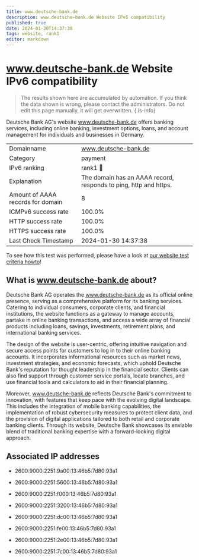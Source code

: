 ```yaml
---
title: www.deutsche-bank.de
description: www.deutsche-bank.de Website IPv6 compatibility
published: true
date: 2024-01-30T14:37:38
tags: website, rank1
editor: markdown
---
```


# www.deutsche-bank.de Website IPv6 compatibility

> The results shown here are accumulated by automation. If you think the data shown is wrong, please contact the administrators. 
> Do not edit this page manually, it will get overwritten.
{.is-info}

Deutsche Bank AG's website www.deutsche-bank.de offers banking services, including online banking, investment options, loans, and account management for individuals and businesses in Germany.


|   |   |
| - | - |
| Domainname | www.deutsche-bank.de
| Category | payment |
| IPv6 ranking | rank1 :1st_place_medal: |
| Explanation | The domain has an AAAA record, responds to ping, http and https. |
| Amount of AAAA records for domain | 8 |
| ICMPv6 success rate | 100.0%|
| HTTP success rate | 100.0% |
| HTTPS success rate | 100.0% |
| Last Check Timestamp | 2024-01-30 14:37:38 |

To see how this test was performed, please have a look at [our website test criteria howto](/howto/testcriteria/website)!


## What is www.deutsche-bank.de about?
Deutsche Bank AG operates the www.deutsche-bank.de as its official online presence, serving as a comprehensive platform for its banking services. Catering to individual consumers, corporate clients, and financial institutions, the website functions as a gateway to manage accounts, partake in online banking transactions, and access a wide array of financial products including loans, savings, investments, retirement plans, and international banking services.

The design of the website is user-centric, offering intuitive navigation and secure access points for customers to log in to their online banking accounts. It incorporates informational resources such as market news, investment strategies, and economic forecasts, which uphold Deutsche Bank's reputation for thought leadership in the financial sector. Clients can also find support through customer service portals, locate branches, and use financial tools and calculators to aid in their financial planning.

Moreover, www.deutsche-bank.de reflects Deutsche Bank's commitment to innovation, with features that keep pace with the evolving digital landscape. This includes the integration of mobile banking capabilities, the implementation of robust cybersecurity measures to protect client data, and the provision of digital applications tailored to both retail and corporate banking clients. Through its website, Deutsche Bank showcases its enviable blend of traditional banking expertise with a forward-looking digital approach.



## Associated IP addresses

- 2600:9000:2251:9a00:13:46b5:7d80:93a1

- 2600:9000:2251:5600:13:46b5:7d80:93a1

- 2600:9000:2251:f000:13:46b5:7d80:93a1

- 2600:9000:2251:3200:13:46b5:7d80:93a1

- 2600:9000:2251:dc00:13:46b5:7d80:93a1

- 2600:9000:2251:fe00:13:46b5:7d80:93a1

- 2600:9000:2251:2e00:13:46b5:7d80:93a1

- 2600:9000:2251:7c00:13:46b5:7d80:93a1

